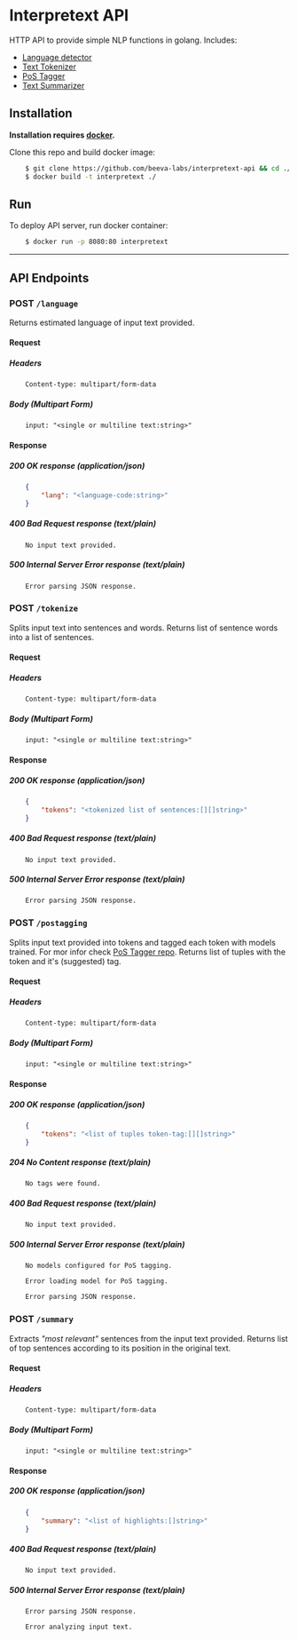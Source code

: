# Interpretext API
HTTP API to provide simple NLP functions in golang. Includes:

 - [Language detector](https://github.com/beeva-labs/lang-detector)
 - [Text Tokenizer](https://github.com/beeva-labs/text-tokenizer)
 - [PoS Tagger](https://github.com/beeva-labs/postagger)
 - [Text Summarizer](https://github.com/beeva-labs/text-summarizer)

## Installation

**Installation requires [docker](https://docs.docker.com/install/).**

Clone this repo and build docker image:

```sh
    $ git clone https://github.com/beeva-labs/interpretext-api && cd ./interpretext-api
    $ docker build -t interpretext ./
```

## Run
To deploy API server, run docker container:

```sh
    $ docker run -p 8080:80 interpretext
```

---


## API Endpoints


### POST `/language`
Returns estimated language of input text provided.

#### Request

##### Headers

```
    Content-type: multipart/form-data
```

##### Body (Multipart Form)

```
    input: "<single or multiline text:string>"
```

#### Response

##### 200 OK response (application/json)

```json
    {
    	"lang": "<language-code:string>"
    }
```

##### 400 Bad Request response (text/plain)

```
    No input text provided.
```

##### 500 Internal Server Error response (text/plain)

```
    Error parsing JSON response.
```


### POST `/tokenize`
Splits input text into sentences and words. Returns list of sentence words into a list of sentences.

#### Request

##### Headers

```
    Content-type: multipart/form-data
```

##### Body (Multipart Form)

```
    input: "<single or multiline text:string>"
```

#### Response

##### 200 OK response (application/json)

```json
    {
    	"tokens": "<tokenized list of sentences:[][]string>"
    }
```

##### 400 Bad Request response (text/plain)

```
    No input text provided.
```

##### 500 Internal Server Error response (text/plain)

```
    Error parsing JSON response.
```


### POST `/postagging`
Splits input text provided into tokens and tagged each token with models trained. For mor infor check [PoS Tagger repo](https://github.com/beeva-labs/postagger). Returns list of tuples with the token and it's (suggested) tag.

#### Request

##### Headers

```
    Content-type: multipart/form-data
```

##### Body (Multipart Form)

```
    input: "<single or multiline text:string>"
```

#### Response

##### 200 OK response (application/json)

```json
    {
    	"tokens": "<list of tuples token-tag:[][]string>"
    }
```

##### 204 No Content response (text/plain)

```
    No tags were found.
```

##### 400 Bad Request response (text/plain)

```
    No input text provided.
```
##### 500 Internal Server Error response (text/plain)

```
    No models configured for PoS tagging.
```

```
    Error loading model for PoS tagging.
```

```
    Error parsing JSON response.
```


### POST `/summary`
Extracts _"most relevant"_ sentences from the input text provided. Returns list of top sentences according to its position in the original text.

#### Request

##### Headers

```
    Content-type: multipart/form-data
```

##### Body (Multipart Form)

```
    input: "<single or multiline text:string>"
```

#### Response

##### 200 OK response (application/json)

```json
    {
    	"summary": "<list of highlights:[]string>"
    }
```

##### 400 Bad Request response (text/plain)

```
    No input text provided.
```

##### 500 Internal Server Error response (text/plain)

```
    Error parsing JSON response.
```

```
    Error analyzing input text.
```


